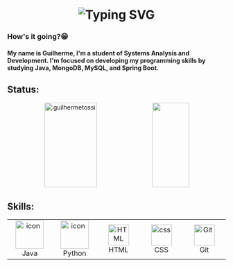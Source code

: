 <h1 align="center">
  <img src="https://readme-typing-svg.demolab.com?font=B612+Mono&weight=200&size=25&duration=2700&pause=3600&color=F7F7F7&center=true&random=false&width=610&lines=Hey%F0%9F%91%8B+I'm+Guilherme,+Welcome+to+my+Profile!" alt="Typing SVG"/>
</h1>

### How's it going?😁

#### My name is Guilherme, I'm a student of Systems Analysis and Development. I'm focused on developing my programming skills by studying Java, MongoDB, MySQL, and Spring Boot.

## Status: 

<div align="center">  
  <img width="49%" height="195px" src="https://github-readme-stats.vercel.app/api?username=guilhermetossi&show_icons=true&count_private=true&hide_border=true&title_color=3865D0&icon_color=7B7979&text_color=C0BDBD&bg_color=0d1117" alt="guilhermetossi" /> 
  <img width="41%" height="195px" src="https://github-readme-stats.vercel.app/api/top-langs/?username=guilhermetossi&layout=compact&hide_border=true&title_color=3865D0&text_color=C0BDBD&bg_color=0d1117" />
  <br>
</div>

## Skills:

<table align="center">

  <tr>
    <td align="center" width="96">
      <a href="#macropower-tech">
        <img src="https://techstack-generator.vercel.app/java-icon.svg" alt="icon" width="65" height="65" />
      </a>
      <br>Java
      <td align="center" width="96">
      <a href="#macropower-tech">
        <img src="https://techstack-generator.vercel.app/python-icon.svg" alt="icon" width="65" height="65" />
      </a>
      <br>Python
    </td>
     <td align="center"  width="96">
        <img src="https://skillicons.dev/icons?i=html" width="48" height="48" alt="HTML" />
      <br>HTML
    </td>
    <td align="center" width="96">
        <img src="https://skillicons.dev/icons?i=css" width="48" height="48" alt="css" />
      <br>CSS
    </td>
    <td align="center" width="96">
      <a href="#git" >
        <img src="https://upload.wikimedia.org/wikipedia/commons/thumb/3/3f/Git_icon.svg/1200px-Git_icon.svg.png" width="48" height="48" alt="Git" />
      </a>
      <br>Git
    </td>
    
</tr>

</table>

